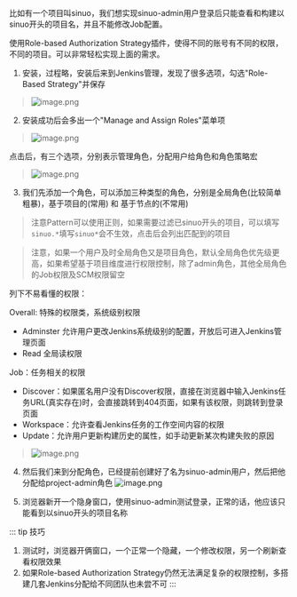 比如有一个项目叫sinuo，我们想实现sinuo-admin用户登录后只能查看和构建以sinuo开头的项目名，并且不能修改Job配置。

使用Role-based Authorization Strategy插件，使得不同的账号有不同的权限，不同的项目。可以非常轻松实现上面的需求。

1. 安装，过程略，安装后来到Jenkins管理，发现了很多选项，勾选"Role-Based Strategy"并保存
> ![image.png](https://hexo-blog.pek3b.qingstor.com/upload_images/71414-1b5294b72106d208.png?imageMogr2/auto-orient/strip%7CimageView2/2/w/1240)

2. 安装成功后会多出一个"Manage and Assign Roles"菜单项
> ![image.png](https://hexo-blog.pek3b.qingstor.com/upload_images/71414-20bbde56df0e2caa.png?imageMogr2/auto-orient/strip%7CimageView2/2/w/1240)

点击后，有三个选项，分别表示管理角色，分配用户给角色和角色策略宏
> ![image.png](https://hexo-blog.pek3b.qingstor.com/upload_images/71414-1af37d6c7f3648f5.png?imageMogr2/auto-orient/strip%7CimageView2/2/w/1240)

3.  我们先添加一个角色，可以添加三种类型的角色，分别是全局角色(比较简单粗暴)，基于项目的(常用) 和 基于节点的(不常用)

> 注意Pattern可以使用正则，如果需要过滤已sinuo开头的项目，可以填写`sinuo.*`填写`sinuo*`会不生效，点击后会列出匹配到的项目

> 注意，如果一个用户及时全局角色又是项目角色，默认全局角色优先级更高，如果希望基于项目维度进行权限控制，除了admin角色，其他全局角色的Job权限及SCM权限留空

列下不易看懂的权限：

Overall: 特殊的权限类，系统级别权限
- Adminster 允许用户更改Jenkins系统级别的配置，开放后可进入Jenkins管理页面
- Read 全局读权限

Job：任务相关的权限
- Discover：如果匿名用户没有Discover权限，直接在浏览器中输入Jenkins任务URL(真实存在)时，会直接跳转到404页面，如果有该权限，则跳转到登录页面
- Workspace：允许查看Jenkins任务的工作空间内容的权限
- Update：允许用户更新构建历史的属性，如手动更新某次构建失败的原因

> ![image.png](https://hexo-blog.pek3b.qingstor.com/upload_images/71414-4bc5ef5b6ae93234.png?imageMogr2/auto-orient/strip%7CimageView2/2/w/1240)

4. 然后我们来到分配角色，已经提前创建好了名为sinuo-admin用户，然后把他分配给project-admin角色
![image.png](https://hexo-blog.pek3b.qingstor.com/upload_images/71414-ed6bb26fc2d8b9b0.png?imageMogr2/auto-orient/strip%7CimageView2/2/w/1240)

5. 浏览器新开一个隐身窗口，使用sinuo-admin测试登录，正常的话，他应该只能看到以sinuo开头的项目名称

::: tip
技巧
1. 测试时，浏览器开俩窗口，一个正常一个隐藏，一个修改权限，另一个刷新查看权限效果
2. 如果Role-based Authorization Strategy仍然无法满足复杂的权限控制，多搭建几套Jenkins分配给不同团队也未尝不可
:::
